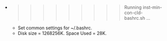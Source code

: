* >>>>>>>>> Running inst-min-con-cld-bashrc.sh ...
  * Set common settings for ~/.bashrc.
  * Disk size = 1268256K. Space Used = 28K.
